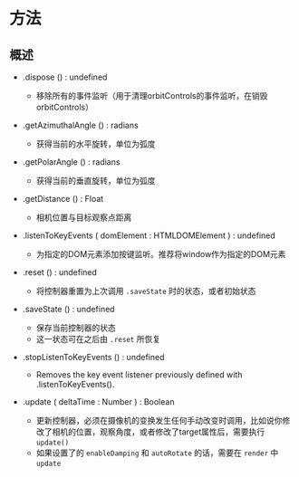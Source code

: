# 方法

## 概述

+ .dispose () : undefined

  + 移除所有的事件监听（用于清理orbitControls的事件监听，在销毁orbitControls）

+ .getAzimuthalAngle () : radians

  + 获得当前的水平旋转，单位为弧度


+ .getPolarAngle () : radians

  + 获得当前的垂直旋转，单位为弧度


+ .getDistance () : Float

  + 相机位置与目标观察点距离


+ .listenToKeyEvents ( domElement : HTMLDOMElement ) : undefined

  + 为指定的DOM元素添加按键监听。推荐将window作为指定的DOM元素


+ .reset () : undefined

  + 将控制器重置为上次调用 `.saveState` 时的状态，或者初始状态


+ .saveState () : undefined

  + 保存当前控制器的状态
  + 这一状态可在之后由 `.reset` 所恢复

+ .stopListenToKeyEvents () : undefined

  + Removes the key event listener previously defined with .listenToKeyEvents().


+ .update ( deltaTime : Number ) : Boolean

  + 更新控制器，必须在摄像机的变换发生任何手动改变时调用，比如说你修改了相机的位置，观察角度，或者修改了target属性后，需要执行 `update()`
  + 如果设置了的 `enableDamping` 和 `autoRotate` 的话，需要在 `render` 中 `update`
